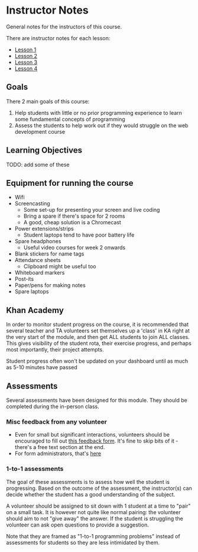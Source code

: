 # Instructor Notes

General notes for the instructors of this course.

There are instructor notes for each lesson:

- [Lesson 1](./lesson-1/instructor-notes.md)
- [Lesson 2](./lesson-2/instructor-notes.md)
- [Lesson 3](./lesson-3/instructor-notes.md)
- [Lesson 4](./lesson-4/instructor-notes.md)

## Goals

There 2 main goals of this course:

1. Help students with little or no prior programming experience to learn some fundamental concepts of programming
2. Assess the students to help work out if they would struggle on the web development course

## Learning Objectives

TODO: add some of these

## Equipment for running the course

* Wifi
* Screencasting
  * Some set-up for presenting your screen and live coding
  * Bring a spare if there's space for 2 rooms
  * A good, cheap solution is a Chromecast
* Power extensions/strips
  * Student laptops tend to have poor battery life
* Spare headphones
  * Useful video courses for week 2 onwards
* Blank stickers for name tags
* Attendance sheets
  * Clipboard might be useful too
* Whiteboard markers
* Post-its
* Paper/pens for making notes
* Spare laptops

## Khan Academy

<!-- TODO: add notes on signing up as a teacher -->
In order to monitor student progress on the course, it is recommended that several teacher and TA volunteers set themselves up a 'class' in KA right at the very start of the module, and then get ALL students to join ALL classes.  This gives visibility of the student rota, their exercise progress, and perhaps most importantly, their project attempts.

Student progress often won't be updated on your dashboard until as much as 5-10 minutes have passed

## Assessments

Several assessments have been designed for this module. They should be completed during the in-person class.

### Misc feedback from any volunteer

* Even for small but significant interactions, volunteers should be encouraged to fill out [this feedback form](https://forms.gle/GgpFkgKCRPVtTtrJ7). It's fine to skip bits of it - there's a free text section at the end.
* For form administrators, that's [here](https://docs.google.com/forms/d/13F6J1HiBvmxZy-cSrgDwVxpVAZPdjU3Rv2wsXIpmo_M/edit)

### 1-to-1 assessments

The goal of these assessments is to assess how well the student is progressing. Based on the outcome of the assessment, the instructor(s) can decide whether the student has a good understanding of the subject.

A volunteer should be assigned to sit down with 1 student at a time to "pair" on a small task. It is however not quite like normal pairing: the volunteer should aim to not "give away" the answer. If the student is struggling the volunteer can ask open questions to provide a suggestion.

Note that they are framed as "1-to-1 programming problems" instead of assessments for students so they are less intimidated by them.
